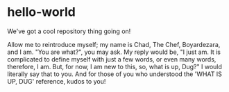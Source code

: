 # hello-world
We've got a cool repository thing going on!

Allow me to reintroduce myself; my name is Chad, The Chef, Boyardezara, and I am. "You are what?", you may ask. My reply would be, "I just am. It is complicated to define myself with just a few words, or even many words, therefore, I am. But, for now, I am new to this, so, what is up, Dug?" I would literally say that to you. And for those of you who understood the 'WHAT IS UP, DUG' reference, kudos to you!
